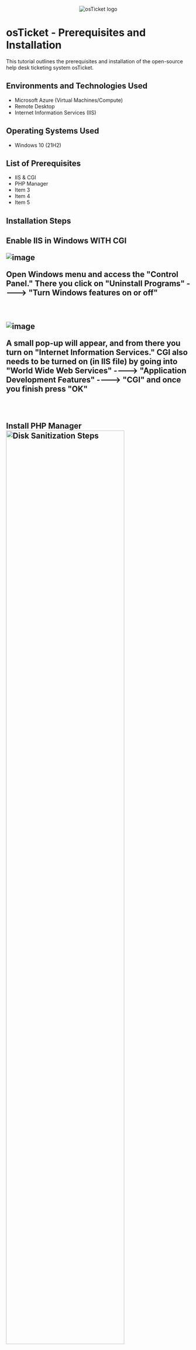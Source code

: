 <p align="center">
<img src="https://i.imgur.com/Clzj7Xs.png" alt="osTicket logo"/>
</p>

<h1>osTicket - Prerequisites and Installation</h1>
This tutorial outlines the prerequisites and installation of the open-source help desk ticketing system osTicket.<br />


<h2>Environments and Technologies Used</h2>

- Microsoft Azure (Virtual Machines/Compute)
- Remote Desktop
- Internet Information Services (IIS)

<h2>Operating Systems Used </h2>

- Windows 10</b> (21H2)

<h2>List of Prerequisites</h2>

- IIS & CGI
- PHP Manager
- Item 3
- Item 4
- Item 5

<h2>Installation Steps</h2>

<p>
<h2>Enable IIS in Windows WITH CGI

![image](https://github.com/user-attachments/assets/4fa4b884-74cd-4db6-bc36-07aa44f5faca)

</p>
<p>
Open Windows menu and access the "Control Panel." There you click on "Uninstall Programs" ----> "Turn Windows features on or off"
</p>
<br />

<p>
  
![image](https://github.com/user-attachments/assets/fb42b677-7884-4d5f-b68c-04eb6c2d147f)
  
</p>
<p>
A small pop-up will appear, and from there you turn on "Internet Information Services." CGI also needs to be turned on (in IIS file) by going into "World Wide Web Services" ----> "Application Development Features" ----> "CGI" and once you finish press "OK"
</p>
<br />

<h2>Install PHP Manager

<img src="https://i.imgur.com/DJmEXEB.png" height="80%" width="80%" alt="Disk Sanitization Steps"/>
</p>
<p>
Lorem ipsum dolor sit amet, consectetur adipiscing elit, sed do eiusmod tempor incididunt ut labore et dolore magna aliqua. Ut enim ad minim veniam, quis nostrud exercitation ullamco laboris nisi ut aliquip ex ea commodo consequat. Duis aute irure dolor in reprehenderit in voluptate velit esse cillum dolore eu fugiat nulla pariatur.
</p>
<br />

